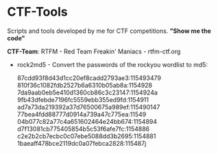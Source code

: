 # CTF-Tools

Scripts and tools developed by me for CTF competitions. <b>"Show me the code"</b>


<b>CTF-Team</b>: RTFM - Red Team Freakin' Maniacs - rtfm-ctf.org<br>


* rock2md5 - Convert the passwords of the rockyou wordlist to md5:


    87cdd93f8d43d1cc20ef8cadd2793ae3:115493479<br>
    810f36c1082fdb2527b6a6310b05ab8a:1154928<br>
    7da9aab0eb5e410d1360cb86c3c23147:1154924a<br>
    9fb43dfebde7196fc5559ebb355ed9fd:1154911<br>
    ad7a73da219392a37d76500675a989ef:115490147<br>
    77bea4fdd88777d0914a739a47c775ea:11549<br>
    04b077c82a77c4a651602464e24bb674:1154894<br>
    d7f13081cb775405854b5c53f6afe7fc:1154886<br>
    c2e2b2cb7ecbc0c07ebe5088dd3b2695:1154881<br>
    1baeaff478bce2119dc0a07febca2828:115487j

